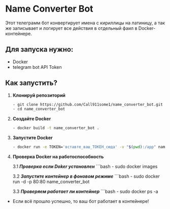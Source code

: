 # Name Converter Bot

Этот телеграмм бот конвертирует имена с кириллицы на латиницу, а так же записывает и логирует все действия в отдельный фаил в Docker-контейнере.

## Для запуска нужно:

- Docker
- telegram bot API Token

## Как запустить?

1. **Клонируй репозиторий**

    ```bash
    - git clone https://github.com/Call911some1/name_converter_bot.git
    - cd name_converter_bot

2. **Создайте Docker**

    ```bash
    - docker build -t name_converter_bot .

3. **Запустите Docker**

    ```bash
    - docker run -e TOKEN='вставте_ваш_ТОКЕН_сюда' -v "$(pwd):/app" name_converter_bot

3. **Проверка Docker на работоспособность**

    3.1 ***Проверка если Doker установлен***
        ```bash
        - sudo docker images

    3.2 ***Запустите контейнер в фоновом режиме***
        ```bash
        - sudo docker run -d -p 80:80 name_converter_bot

    3.3 ***Проверяем работает ли контейнер***
        ```bash
        - sudo docker ps -a

- Если всё прошло успешно, то ваш бот работает в контейнере!


